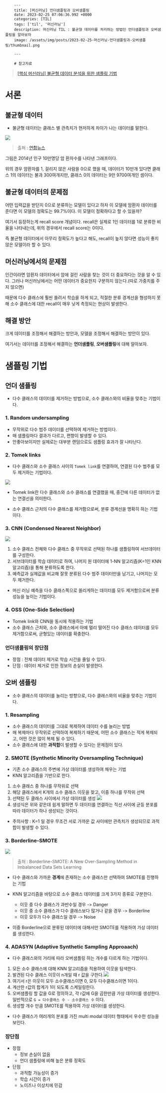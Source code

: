

        ---
        title: [머신러닝] 언더샘플링과 오버샘플링
        date: 2023-02-25 07:06:36.992 +0000
        categories: [TIL]
        tags: ['til', '머신러닝']
        description: 머신러닝 TIL : 불균형 데이터를 처리하는 방법인 언더샘플링과 오버샘플링을 알아보자
        image: /assets/img/posts/2023-02-25-머신러닝-언더샘플링과-오버샘플링/thumbnail.png
        
        ---

        # 참고자료
> [[핵심 머신러닝] 불균형 데이터 분석을 위한 샘플링 기법](https://youtu.be/Vhwz228VrIk)

# 서론

## 불균형 데이터

- 불균형 데이터는 클래스 별 관측치가 현저하게 차이가 나는 데이터를 말한다.

![](/assets/img/posts/2023-02-25-머신러닝-언더샘플링과-오버샘플링/img0.png)
> 출처 : [연합뉴스](https://www.yna.co.kr/view/GYH20161220000900044)

그림은 2014년 인구 10만명당 암 환자수를 나타낸 그래프이다.

위의 경우 암환자를 1, 걸리지 않은 사람을 0으로 했을 때, 데이터가 10만개 있다면 클래스 1의 데이터는 불과 300여개지만, 클래스 0의 데이터는 9만 9700여개인 셈이다.

## 불균형 데이터의 문제점

어떤 입력값을 받던지 0으로 분류하는 모델이 있다고 하자
이 모델에 암환자 데이터를 준다면 이 모델의 정확도는 99.7%이다.
이 모델이 정확하다고 할 수 있을까?

여기서 등장하는게 recall score 개념이다.
recall은 실제로 1인 데이터를 1로 분류한 비율을 나타내는데, 위의 경우에서 recall score는 0이다.

즉 불균형 데이터에서 아무리 정확도가 높다고 해도, recall이 높지 않다면 성능이 좋지 않은 모델이라 할 수 있다.

## 머신러닝에서의 문제점

인간이라면 암환자 데이터에서 암에 걸린 사람을 찾는 것이 더 중요하다는 것을 알 수 있다. 그러나 머신러닝에서는 어떤 데이터가 중요한지 구분하지 않는다.(따로 가중치를 주지 않으면)

때문에 다수 클래스에 훨씬 쏠려서 학습을 하게 되고, 적절한 분류 경계선을 형성하지 못해 소수 클래스에 대한 recall이 매우 낮게 측정되는 현상이 발생한다.

## 해결 방안

크게 데이터를 조정해서 해결하는 방안과, 모델을 조정해서 해결하는 방안이 있다.

여기서는 데이터를 조정해서 해결하는 **언더샘플링**, **오버샘플링**에 대해 알아보자.

# 샘플링 기법

## 언더 샘플링

- 다수 클래스의 데이터를 제거하는 방법으로, 소수 클래스와의 비율을 맞추는 기법이다.

### 1. Random undersampling

- 무작위로 다수 범주 데이터를 선택하여 제거하는 방법이다.
- 매 샘플링마다 결과가 다르고, 편향이 발생할 수 있다.
- 안좋아보이지만 실제로는 대부분 랜덤으로도 샘플링 효과가 잘 나타난다.

### 2. Tomek links

- 다수 클래스와 소수 클래스 사이의 `Tomek link`를 연결하여, 연결된 다수 범주를 모두 제거하는 기법이다.

![](/assets/img/posts/2023-02-25-머신러닝-언더샘플링과-오버샘플링/img1.png)

- Tomek link란 다수 클래스와 소수 클래스를 연결했을 때, 중간에 다른 데이터가 없는 연결선을 의미한다.

- 소수 클래스 근처의 다수 클래스를 제거함으로써, 분류 경계선을 명확히 하는 기법이다.

### 3. CNN (Condensed Nearest Neighbor)

![](/assets/img/posts/2023-02-25-머신러닝-언더샘플링과-오버샘플링/img2.png)

1. 소수 클래스 전체와 다수 클래스 중 무작위로 선택된 하나를 샘플링하여 서브데이터를 구성한다.
2. 서브데이터를 학습 데이터로 하여, 나머지 원 데이터에 1-NN 알고리즘(K=1인 KNN알고리즘)을 통해 분류하도록 한다.
3. 예측값과 실제값을 비교해 잘못 분류된 다수 범주 데이터만을 남기고, 나머지는 모두 제거한다.

- 머신 러닝 예측을 다수 클래스쪽으로 쏠리게하는 데이터를 모두 제거함으로써 분류 성능을 높이는 기법이다.

### 4. OSS (One-Side Selection)

- Tomek link와 CNN을 동시에 적용하는 기법
- 소수 클래스 근처와, 소수 클래스에서 아예 멀리 떨어진 다수 클래스 데이터를 모두 제거함으로써, 균형있는 데이터를 확충한다.

### 언더샘플링의 장단점

- 장점 : 전체 데이터 제거로 학습 시간을 줄일 수 있다.
- 단점 : 데이터 제거로 인한 정보의 손실이 발생한다.

## 오버 샘플링

- 소수 클래스의 데이터를 늘리는 방향으로, 다수 클래스와의 비율을 맞추는 기법이다.

### 1. Resampling

- 소수 클래스의 데이터를 그대로 복제하여 데이터 수를 늘리는 방법
- 매 복제마다 무작위로 선택하여 복제하기 때문에, 어떤 소수 클래스는 적게 복제되고, 어떤 것은 많이 복제 될 수 있다.
- 소수 클래스에 대한 **과적합**이 발생할 수 있다는 문제점이 있다.

### 2. SMOTE (Synthetic Minority Oversampling Technique)

- 기존 소수 클래스의 주변에 가상 데이터를 생성하여 채우는 기법
- KNN 알고리즘을 기반으로 한다.

1. 소수 클래스 중 하나를 무작위로 선택
2. 해당 클래스에서 K개의 소수 클래스 이웃을 찾고, 이중 하나를 무작위 선택
3. 선택된 두 클래스 사이에서 가상 데이터를 생성
![](/assets/img/posts/2023-02-25-머신러닝-언더샘플링과-오버샘플링/img3.png)
4. 생성식은 위와 같은데 쉽게 말하면 두 데이터를 연결하는 직선 사이에 균등 분포를 따라 데이터가 하나 생성되는 것이다.

- 주의사항 : K=1 일 경우 무조건 서로 가까운 값 사이에만 관측치가 생성되므로 과적합이 발생할 수 있다.

### 3. Borderline-SMOTE

![](/assets/img/posts/2023-02-25-머신러닝-언더샘플링과-오버샘플링/img4.png)
> 출처 : Borderline-SMOTE: A New Over-Sampling Method in Imbalanced Data Sets Learning

- 다수 클래스와 가까운 **경계**에 존재하는 소수 클래스만 선택하여 SMOTE를 진행하는 기법


- KNN 알고리즘을 바탕으로 소수 클래스 데이터를 크게 3가지 종류로 구분한다.
    - 이웃 중 다수 클래스가 과반수일 경우 -> Danger
    - 이웃 중 소수 클래스가 다수 클래스보다 많거나 같을 경우 -> Borderline
    - 이웃 모두가 다수 클래스일 경우 -> Noise
- 이중 Borderline으로 분류된 데이터에 대해서만 SMOTE를 적용하여 가상 데이터를 생성한다.

### 4. ADASYN (Adaptive Synthetic Sampling Approaach)

- 다수 클래스와의 거리에 따라 오버샘플링 하는 개수를 다르게 하는 기법이다.


1. 모든 소수 클래스에 대해 KNN 알고리즘을 적용하여 이웃을 탐색한다.
2. 발견된 다수 클래스 이웃이 n개일 때 r 값을 구한다.![](/assets/img/posts/2023-02-25-머신러닝-언더샘플링과-오버샘플링/img5.png)
3. 여기서 r은 이웃이 모두 소수클래스이면 0, 모두 다수클래스이면 1이다.
4. 계산한 r값의 합계가 1이 되도록 스케일링한다.
5. 오버샘플링 할 값을 G로 정의하고, 각 r값에 G을 곱한만큼 가상 데이터를 생성한다. 일반적으로 `G = 다수클래스 수 - 소수클래스 수` 이다.
6. 생성할 개수 만큼 SMOTE를 적용하여 가상 데이터를 생성한다.


- 다수 클래스가 여러개의 분포를 가진 multi modal 데이터 형태에서 우수한 성능을 보인다.

### 장단점
- 장점
    - 정보 손실이 없음
    - 언더 샘플링에 비해 높은 분류 정확도
- 단점
    - 과적합 가능성이 증가
    - 학습 시간이 증가
    - 노이즈나 이상치에 민감


        